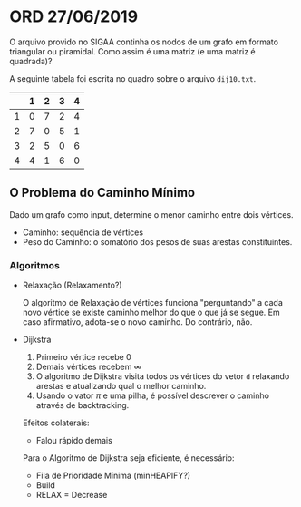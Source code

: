 # ORD 27/06/2019

O arquivo provido no SIGAA continha os nodos de um grafo em formato triangular ou piramidal. Como assim é uma matriz (e uma matriz é quadrada)?

A seguinte tabela foi escrita no quadro sobre o arquivo `dij10.txt`.

|      |  1   |  2   |  3   |  4   |
| ---: | :--: | :--: | :--: | :--: |
|    1 |  0   |  7   |  2   |  4   |
|    2 |  7   |  0   |  5   |  1   |
|    3 |  2   |  5   |  0   |  6   |
|    4 |  4   |  1   |  6   |  0   |

## O Problema do Caminho Mínimo

Dado um grafo como input, determine o menor caminho entre dois vértices.

- Caminho: sequência de vértices
- Peso do Caminho: o somatório dos pesos de suas arestas constituintes.

### Algoritmos

- Relaxação (Relaxamento?)

  O algoritmo de Relaxação de vértices funciona "perguntando" a cada novo vértice se existe caminho melhor do que o que já se segue. Em caso afirmativo, adota-se o novo caminho. Do contrário, não.

- Dijkstra

  1. Primeiro vértice recebe 0
  2. Demais vértices recebem $\infty$
  3. O algoritmo de Dijkstra visita todos os vértices do vetor `d` relaxando arestas e atualizando qual o melhor caminho.
  4. Usando o vator $\pi$ e uma pilha, é  possível descrever o caminho através de backtracking.

  Efeitos colaterais:

  - Falou rápido demais

  Para o Algoritmo de Dijkstra seja eficiente, é necessário:

  - Fila de Prioridade Mínima (minHEAPIFY?)
  - Build
  - RELAX = Decrease 